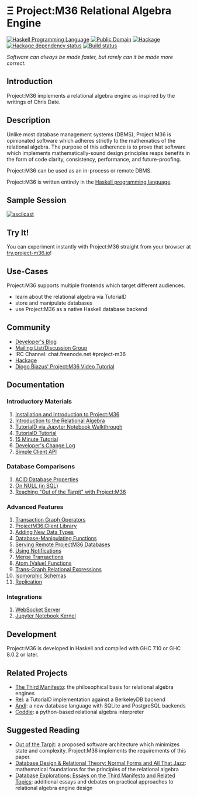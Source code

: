 # Ξ Project:M36 Relational Algebra Engine

[![Haskell Programming Language](https://img.shields.io/badge/language-Haskell-blue.svg)](https://www.haskell.org)
[![Public Domain](https://img.shields.io/badge/license-Public%20Domain-brightgreen.svg)](http://unlicense.org)
[![Hackage](https://img.shields.io/hackage/v/project-m36.svg)](http://hackage.haskell.org/package/project-m36)
[![Hackage dependency status](https://img.shields.io/hackage-deps/v/project-m36.svg)](http://packdeps.haskellers.com/feed?needle=project-m36)
[![Build status](https://travis-ci.org/agentm/project-m36.svg?branch=master)](https://travis-ci.org/agentm/project-m36)

*Software can always be made faster, but rarely can it be made more correct.*

## Introduction

Project:M36 implements a relational algebra engine as inspired by the writings of Chris Date.

## Description

Unlike most database management systems (DBMS), Project:M36 is opinionated software which adheres strictly to the mathematics of the relational algebra. The purpose of this adherence is to prove that software which implements mathematically-sound design principles reaps benefits in the form of code clarity, consistency, performance, and future-proofing.

Project:M36 can be used as an in-process or remote DBMS.

Project:M36 is written entirely in the [Haskell programming language](https://www.haskell.org/).

## Sample Session

[![asciicast](https://asciinema.org/a/3syu35c8cydm403292a74l1n5.png)](https://asciinema.org/a/3syu35c8cydm403292a74l1n5)

## Try It!

You can experiment instantly with Project:M36 straight from your browser at [try.project-m36.io](https://try.project-m36.io)!

## Use-Cases

Project:M36 supports multiple frontends which target different audiences.

* learn about the relational algebra via TutorialD
* store and manipulate databases
* use Project:M36 as a native Haskell database backend

## Community

* [Developer's Blog](https://agentm.github.io/project-m36/)
* [Mailing List/Discussion Group](https://groups.google.com/d/forum/project-m36)
* IRC Channel: chat.freenode.net #project-m36
* [Hackage](https://hackage.haskell.org/package/project-m36)
* [Diogo Biazus' Project:M36 Video Tutorial](https://www.youtube.com/watch?v=_GC_lxlVEnE)

## Documentation

### Introductory Materials

1. [Installation and Introduction to Project:M36](docs/introduction_to_projectm36.markdown)
1. [Introduction to the Relational Algebra](docs/introduction_to_the_relational_algebra.markdown)
1. [TutorialD via Jupyter Notebook Walkthrough](jupyter/TutorialD%20Notebook%20Walkthrough.markdown)
1. [TutorialD Tutorial](docs/tutd_tutorial.markdown)
1. [15 Minute Tutorial](docs/15_minute_tutorial.markdown)
1. [Developer's Change Log](Changelog.markdown)
1. [Simple Client API](docs/simple_api.markdown)

### Database Comparisons

1. [ACID Database Properties](docs/acid_assessment.markdown)
1. [On NULL (in SQL)](docs/on_null.markdown)
1. [Reaching "Out of the Tarpit" with Project:M36](docs/reaching_out_of_the_tarpit.markdown)

### Advanced Features

1. [Transaction Graph Operators](docs/transaction_graph_operators.markdown)
1. [ProjectM36.Client Library](docs/projectm36_client_library.markdown)
1. [Adding New Data Types](docs/new_datatypes.markdown)
1. [Database-Manipulating Functions](docs/database_context_functions.markdown)
1. [Serving Remote ProjectM36 Databases](docs/server_mode.markdown)
1. [Using Notifications](docs/using_notifications.markdown)
1. [Merge Transactions](docs/merge_transactions.markdown)
1. [Atom (Value) Functions](docs/atomfunctions.markdown)
1. [Trans-Graph Relational Expressions](docs/transgraphrelationalexpr.markdown)
1. [Isomorphic Schemas](docs/isomorphic_schemas.markdown)
1. [Replication](docs/replication.markdown)

### Integrations

1. [WebSocket Server](docs/websocket_server.markdown)
1. [Jupyter Notebook Kernel](docs/jupypter_kernel.markdown)

## Development

Project:M36 is developed in Haskell and compiled with GHC 7.10 or GHC 8.0.2 or later.

## Related Projects

* [The Third Manifesto](http://thethirdmanifesto.com/): the philosophical basis for relational algebra engines
* [Rel](http://reldb.org/): a TutorialD implementation against a BerkeleyDB backend
* [Andl](http://andl.org/): a new database language with SQLite and PostgreSQL backends
* [Coddie](https://github.com/scvalencia/Coddie): a python-based relational algebra interpreter

## Suggested Reading

* [Out of the Tarpit](http://shaffner.us/cs/papers/tarpit.pdf): a proposed software architecture which minimizes state and complexity. Project:M36 implements the requirements of this paper.
* [Database Design & Relational Theory: Normal Forms and All That Jazz](http://shop.oreilly.com/product/0636920025276.do): mathematical foundations for the principles of the relational algebra
* [Database Explorations: Essays on the Third Manifesto and Related Topics](http://bookstore.trafford.com/Products/SKU-000177853/Database-Explorations.aspx): additional essays and debates on practical approaches to relational algebra engine design
